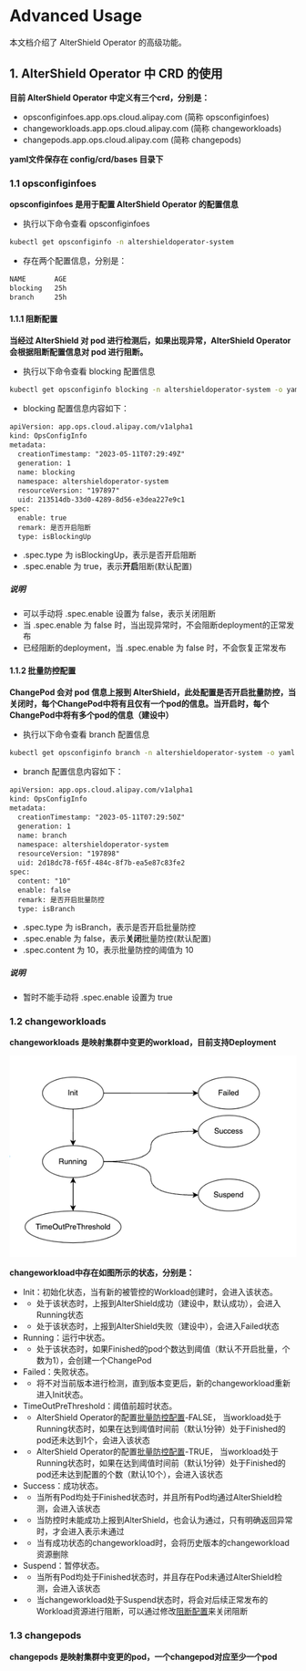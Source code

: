 # Advanced Usage
本文档介绍了 AlterShield Operator 的高级功能。

## 1. AlterShield Operator 中 CRD 的使用
**目前 AlterShield Operator 中定义有三个crd，分别是：**
  - opsconfiginfoes.app.ops.cloud.alipay.com (简称 opsconfiginfoes)
  - changeworkloads.app.ops.cloud.alipay.com (简称 changeworkloads)
  - changepods.app.ops.cloud.alipay.com (简称 changepods)

**yaml文件保存在 config/crd/bases 目录下**
### 1.1 opsconfiginfoes
**opsconfiginfoes 是用于配置 AlterShield Operator 的配置信息**
- 执行以下命令查看 opsconfiginfoes
````sh
kubectl get opsconfiginfo -n altershieldoperator-system
````
- 存在两个配置信息，分别是：
````
NAME       AGE
blocking   25h
branch     25h
````
#### 1.1.1 阻断配置
**当经过 AlterShield 对 pod 进行检测后，如果出现异常，AlterShield Operator 会根据阻断配置信息对 pod 进行阻断。**
- 执行以下命令查看 blocking 配置信息
````sh
kubectl get opsconfiginfo blocking -n altershieldoperator-system -o yaml
````
- blocking 配置信息内容如下：
````
apiVersion: app.ops.cloud.alipay.com/v1alpha1
kind: OpsConfigInfo
metadata:
  creationTimestamp: "2023-05-11T07:29:49Z"
  generation: 1
  name: blocking
  namespace: altershieldoperator-system
  resourceVersion: "197897"
  uid: 213514db-33d0-4289-8d56-e3dea227e9c1
spec:
  enable: true
  remark: 是否开启阻断
  type: isBlockingUp
````
- .spec.type 为 isBlockingUp，表示是否开启阻断
- .spec.enable 为 true，表示**开启**阻断(默认配置)
##### 说明
- 可以手动将 .spec.enable 设置为 false，表示关闭阻断
- 当 .spec.enable 为 false 时，当出现异常时，不会阻断deployment的正常发布
- 已经阻断的deployment，当 .spec.enable 为 false 时，不会恢复正常发布
#### 1.1.2 批量防控配置
**ChangePod 会对 pod 信息上报到 AlterShield，此处配置是否开启批量防控，当关闭时，每个ChangePod中将有且仅有一个pod的信息。当开启时，每个ChangePod中将有多个pod的信息（建设中）**
- 执行以下命令查看 branch 配置信息
````sh
kubectl get opsconfiginfo branch -n altershieldoperator-system -o yaml
````
- branch 配置信息内容如下：
````
apiVersion: app.ops.cloud.alipay.com/v1alpha1
kind: OpsConfigInfo
metadata:
  creationTimestamp: "2023-05-11T07:29:50Z"
  generation: 1
  name: branch
  namespace: altershieldoperator-system
  resourceVersion: "197898"
  uid: 2d18dc78-f65f-484c-8f7b-ea5e87c83fe2
spec:
  content: "10"
  enable: false
  remark: 是否开启批量防控
  type: isBranch
````
- .spec.type 为 isBranch，表示是否开启批量防控
- .spec.enable 为 false，表示**关闭**批量防控(默认配置)
- .spec.content 为 10，表示批量防控的阈值为 10
##### 说明
- 暂时不能手动将 .spec.enable 设置为 true
### 1.2 changeworkloads
**changeworkloads 是映射集群中变更的workload，目前支持Deployment**

![changeworkload-status.png](changeworkload-status.png)

**changeworkload中存在如图所示的状态，分别是：**
- Init：初始化状态，当有新的被管控的Workload创建时，会进入该状态。
- - 处于该状态时，上报到AlterShield成功（建设中，默认成功），会进入Running状态
- - 处于该状态时，上报到AlterShield失败（建设中），会进入Failed状态
- Running：运行中状态。
- - 处于该状态时，如果Finished的pod个数达到阈值（默认不开启批量，个数为1），会创建一个ChangePod
- Failed：失败状态。
- - 将不对当前版本进行检测，直到版本变更后，新的changeworkload重新进入Init状态。
- TimeOutPreThreshold：阈值前超时状态。
- - AlterShield Operator的配置[批量防控配置](./advanced-usage#112-批量防控配置)-FALSE，
    当workload处于Running状态时，如果在达到阈值时间前（默认1分钟）处于Finished的pod还未达到1个，会进入该状态
- - AlterShield Operator的配置[批量防控配置](./advanced-usage#112-批量防控配置)-TRUE，
    当workload处于Running状态时，如果在达到阈值时间前（默认1分钟）处于Finished的pod还未达到配置的个数（默认10个），会进入该状态
- Success：成功状态。
- - 当所有Pod均处于Finished状态时，并且所有Pod均通过AlterShield检测，会进入该状态
- - 当防控时未能成功上报到AlterShield，也会认为通过，只有明确返回异常时，才会进入表示未通过
- - 当有成功状态的changeworkload时，会将历史版本的changeworkload资源删除
- Suspend：暂停状态。
- - 当所有Pod均处于Finished状态时，并且存在Pod未通过AlterShield检测，会进入该状态
- - 当changeworkload处于Suspend状态时，将会对后续正常发布的Workload资源进行阻断，可以通过修改[阻断配置](./advanced-usage#111-阻断配置)来关闭阻断
### 1.3 changepods
**changepods 是映射集群中变更的pod，一个changepod对应至少一个pod**
